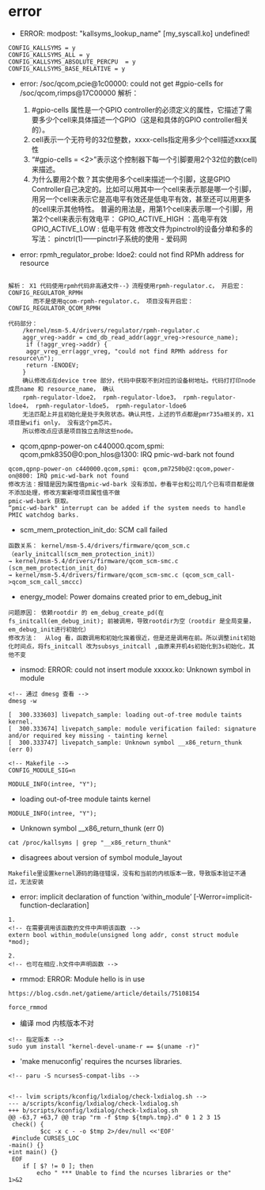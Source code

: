 # error

- ERROR: modpost: "kallsyms_lookup_name" [my_syscall.ko] undefined!
```shell
CONFIG_KALLSYMS = y
CONFIG_KALLSYMS_ALL = y 
CONFIG_KALLSYMS_ABSOLUTE_PERCPU  = y
CONFIG_KALLSYMS_BASE_RELATIVE = y
```


- error:  /soc/qcom,pcie@1c00000: could not get #gpio-cells for /soc/qcom,rimps@17C00000
解析：
    1. #gpio-cells    属性是一个GPIO controller的必须定义的属性，它描述了需要多少个cell来具体描述一个GPIO（这是和具体的GPIO controller相关的）。
    2. cell表示一个无符号的32位整数，xxxx-cells指定用多少个cell描述xxxx属性
    3. “#gpio-cells = <2>”表示这个控制器下每一个引脚要用2个32位的数(cell)来描述。
    4. 为什么要用2个数？其实使用多个cell来描述一个引脚，这是GPIO Controller自己决定的。比如可以用其中一个cell来表示那是哪一个引脚，用另一个cell来表示它是高电平有效还是低电平有效，甚至还可以用更多的cell来示其他特性。
        普遍的用法是，用第1个cell来表示哪一个引脚，用第2个cell来表示有效电平：
        GPIO_ACTIVE_HIGH ：高电平有效
        GPIO_ACTIVE_LOW : 低电平有效
        修改文件为pinctrol的设备分单和多的写法： pinctrl(1)——pinctrl子系统的使用 - 爱码网


- error:  rpmh_regulator_probe: ldoe2: could not find RPMh address for resource
```shell

解析： X1 代码使用rpmh代码非高通文件--》流程使用rpmh-regulator.c， 开启宏：CONFIG_REGULATOR_RPMH
       而不是使用qcom-rpmh-regulator.c， 项目没有开启宏： CONFIG_REGULATOR_QCOM_RPMH

代码部分： 
    /kernel/msm-5.4/drivers/regulator/rpmh-regulator.c
    aggr_vreg->addr = cmd_db_read_addr(aggr_vreg->resource_name);
     if (!aggr_vreg->addr) { 
     aggr_vreg_err(aggr_vreg, "could not find RPMh address for resource\n"); 
     return -ENODEV;
    }
    确认修改点在device tree 部分，代码中获取不到对应的设备树地址。代码打打印node 成员name 和 resource_name， 确认
    rpmh-regulator-ldoe2， rpmh-regulator-ldoe3， rpmh-regulator-ldoe4， rpmh-regulator-ldoe5， rpmh-regulator-ldoe6
    无法匹配上并且初始化是处于失败状态。确认共性，上述的节点都是pmr735a相关的，X1项目是wifi only， 没有这个pm芯片。
    所以修改点应该是项目独立去除这些node。
```


- qcom,qpnp-power-on c440000.qcom,spmi: qcom,pmk8350@0:pon_hlos@1300: IRQ pmic-wd-bark not found
```shell
qcom,qpnp-power-on c440000.qcom,spmi: qcom,pm7250b@2:qcom,power-on@800: IRQ pmic-wd-bark not found
修改方法：报错是因为属性值pmic-wd-bark 没有添加，参看平台和公司几个已有项目都是做不添加处理，修改方案新增项目属性值不做 
pmic-wd-bark 获取。
“pmic-wd-bark" interrupt can be added if the system needs to handle PMIC watchdog barks.
```


- scm_mem_protection_init_do: SCM call failed
```shell
函数关系： kernel/msm-5.4/drivers/firmware/qcom_scm.c （early_initcall(scm_mem_protection_init)）
→ kernel/msm-5.4/drivers/firmware/qcom_scm-smc.c (scm_mem_protection_init_do)
→ kernel/msm-5.4/drivers/firmware/qcom_scm-smc.c (qcom_scm_call->qcom_scm_call_smccc)
```


- energy_model: Power domains created prior to em_debug_init
```shell
问题原因： 依赖rootdir 的 em_debug_create_pd(在fs_initcall(em_debug_init); 前被调用，导致rootdir为空（rootdir 是全局变量，em_debug_init进行初始化）
修改方法：  从log 看，函数调用和初始化挨着很近，但是还是调用在前。所以调整init初始化时间点，将fs_initcall 改为subsys_initcall ,由原来开机4s初始化到3s初始化，其他不变
```


- insmod: ERROR: could not insert module xxxxx.ko: Unknown symbol in module
```shell
<!-- 通过 dmesg 查看 -->
dmesg -w

[  300.333603] livepatch_sample: loading out-of-tree module taints kernel.
[  300.333674] livepatch_sample: module verification failed: signature and/or required key missing - tainting kernel
[  300.333747] livepatch_sample: Unknown symbol __x86_return_thunk (err 0)

<!-- Makefile -->
CONFIG_MODULE_SIG=n

MODULE_INFO(intree, "Y");
```


- loading out-of-tree module taints kernel
```shell
MODULE_INFO(intree, "Y");
```

- Unknown symbol __x86_return_thunk (err 0)
```shell
cat /proc/kallsyms | grep "__x86_return_thunk"
```

- disagrees about version of symbol module_layout
```shell
Makefile里设置kernel源码的路径错误，没有和当前的内核版本一致，导致版本验证不通过，无法安装
```

- error: implicit declaration of function ‘within_module’ [-Werror=implicit-function-declaration]
```shell
1. 
<!-- 在需要调用该函数的文件中声明该函数 -->
extern bool within_module(unsigned long addr, const struct module *mod);

2. 
<!-- 也可在相应.h文件中声明函数 -->
```

- rmmod: ERROR: Module hello is in use
```shell
https://blog.csdn.net/gatieme/article/details/75108154

force_rmmod
```

- 编译 mod 内核版本不对
```shell
<!-- 指定版本 -->
sudo yum install "kernel-devel-uname-r == $(uname -r)"
```

- 'make menuconfig' requires the ncurses libraries.
```shell
<!-- paru -S ncurses5-compat-libs -->


<!-- lvim scripts/kconfig/lxdialog/check-lxdialog.sh -->
--- a/scripts/kconfig/lxdialog/check-lxdialog.sh
+++ b/scripts/kconfig/lxdialog/check-lxdialog.sh
@@ -63,7 +63,7 @@ trap "rm -f $tmp ${tmp%.tmp}.d" 0 1 2 3 15
 check() {
         $cc -x c - -o $tmp 2>/dev/null <<'EOF'
 #include CURSES_LOC
-main() {}
+int main() {}
 EOF
 	if [ $? != 0 ]; then
 	    echo " *** Unable to find the ncurses libraries or the"       1>&2
```
